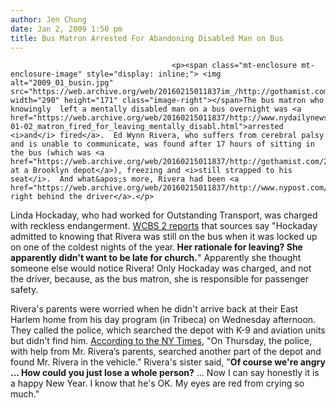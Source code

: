 ```yaml
---
author: Jen Chung
date: Jan 2, 2009 1:50 pm
title: Bus Matron Arrested For Abandoning Disabled Man on Bus
---
```


	
										<p><span class="mt-enclosure mt-enclosure-image" style="display: inline;"> <img alt="2009_01_busin.jpg" src="https://web.archive.org/web/20160215011837im_/http://gothamist.com/attachments/jen/2009_01_busin.jpg" width="290" height="171" class="image-right"></span>The bus matron who knowingly  left a mentally disabled man on a bus overnight was <a href="https://web.archive.org/web/20160215011837/http://www.nydailynews.com/news/ny_crime/2009/01/02/2009-01-02_matron_fired_for_leaving_mentally_disabl.html">arrested <i>and</i> fired</a>.  Ed Wynn Rivera, who suffers from cerebral palsy and is unable to communicate, was found after 17 hours of sitting in the bus (which was <a href="https://web.archive.org/web/20160215011837/http://gothamist.com/2009/01/01/disabled_man_left_on_bus_for_19_hou.php">parked at a Brooklyn depot</a>), freezing and <i>still strapped to his seat</i>.  And what&apos;s more, Rivera had been <a href="https://web.archive.org/web/20160215011837/http://www.nypost.com/seven/01022009/news/regionalnews/bus_freeze_ordeal_146864.htm">sitting right behind the driver</a>.</p>

<p>Linda Hockaday, who had worked for Outstanding Transport, was charged with reckless endangerment.  <a href="https://web.archive.org/web/20160215011837/http://wcbstv.com/local/missing.cerebral.palsy.2.898300.html">WCBS 2 reports</a> that sources say &quot;Hockaday admitted to knowing that Rivera was still on the bus when it was locked up on one of the coldest nights of the year.<strong> Her rationale for leaving? She apparently didn&apos;t want to be late for church.</strong>&quot;  Apparently she thought someone else would notice Rivera!  Only Hockaday was charged, and not the driver, because, as the bus matron, she is responsible for passenger safety.</p>

<p>Rivera&apos;s parents were worried when he didn&apos;t arrive back at their East Harlem home from his day program (in Tribeca) on Wednesday afternoon.  They called the police, which searched the depot with K-9 and aviation units but didn&apos;t find him.  <a href="https://web.archive.org/web/20160215011837/http://www.nytimes.com/2009/01/02/nyregion/02disabled.html?ref=nyregion">According to the NY Times</a>, &quot;On Thursday, the police, with help from Mr. Rivera&#x2019;s parents, searched another part of the depot and found Mr. Rivera in the vehicle.&quot;  Rivera&apos;s sister said, &quot;<strong>Of course we&apos;re angry ... How could you just lose a whole person?</strong> ... Now I can say honestly it is a happy New Year. I know that he&apos;s OK. My eyes are red from crying so much.&quot;</p>					
										
									
				